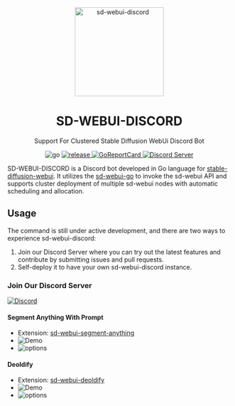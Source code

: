 <!--
 * @Author: SpenserCai
 * @Date: 2023-08-17 18:23:21
 * @version: 
 * @LastEditors: SpenserCai
 * @LastEditTime: 2023-08-17 22:30:03
 * @Description: file content
-->
<div align="center">

<img src="https://raw.githubusercontent.com/SpenserCai/sd-webui-discord/main/res/logo.png" width="200" height="200" alt="sd-webui-discord">

# SD-WEBUI-DISCORD
Support For Clustered Stable Diffusion WebUi Discord Bot

</div>

<div align="center">
  <img src="https://img.shields.io/badge/Go-1.19+-blue" alt="go">
  <a href="https://github.com/SpenserCai/sd-webui-go/releases">
    <img src="https://img.shields.io/github/v/release/SpenserCai/sd-webui-discord?color=rgb(255%2C0%2C0)&include_prereleases" alt="release">
  </a>
  <a href="https://goreportcard.com/report/github.com/SpenserCai/sd-webui-discord">
    <img src="https://goreportcard.com/badge/github.com/SpenserCai/sd-webui-discord" alt="GoReportCard">
  </a>
  <a href="https://discord.gg/uNJpzEE4sZ">
    <img src="https://discordapp.com/api/guilds/1140177489008807966/widget.png?style=shield"   alt="Discord Server">
  </a>
</div>

SD-WEBUI-DISCORD is a Discord bot developed in Go language for [stable-diffusion-webui](https://github.com/AUTOMATIC1111/stable-diffusion-webui). It utilizes the [sd-webui-go](https://github.com/SpenserCai/sd-webui-go) to invoke the sd-webui API and supports cluster deployment of multiple sd-webui nodes with automatic scheduling and allocation.


## Usage

The command is still under active development, and there are two ways to experience sd-webui-discord: 
1. Join our Discord Server where you can try out the latest features and contribute by submitting issues and pull requests. 
2. Self-deploy it to have your own sd-webui-discord instance.


### Join Our Discord Server
[![Discord](https://discordapp.com/api/guilds/1140177489008807966/widget.png?style=banner2)](https://discord.gg/uNJpzEE4sZ)

#### Segment Anything With Prompt
 - Extension: [sd-webui-segment-anything](https://github.com/continue-revolution/sd-webui-segment-anything)
 - ![Demo](https://raw.githubusercontent.com/SpenserCai/sd-webui-discord/main/res/sam_demo.png)
 - ![options](https://raw.githubusercontent.com/SpenserCai/sd-webui-discord/main/res/sam_options.png)

#### Deoldify
 - Extension: [sd-webui-deoldify](https://github.com/SpenserCai/sd-webui-deoldify)
 - ![Demo](https://raw.githubusercontent.com/SpenserCai/sd-webui-discord/main/res/deoldify_demo.png)
 - ![options](https://raw.githubusercontent.com/SpenserCai/sd-webui-discord/main/res/deoldify_options.png)